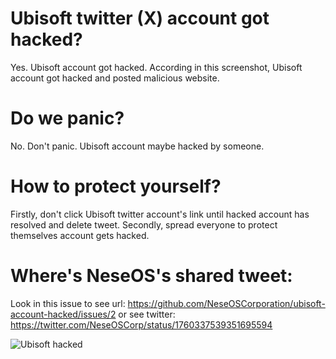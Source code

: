 # Ubisoft twitter (X) account got hacked?
Yes. Ubisoft account got hacked. According in this screenshot, Ubisoft account got hacked and posted malicious website.

# Do we panic?
No. Don't panic. Ubisoft account maybe hacked by someone.

# How to protect yourself?
Firstly, don't click Ubisoft twitter account's link until hacked account has resolved and delete tweet. Secondly, spread everyone to protect themselves account gets hacked.

# Where's NeseOS's shared tweet:
Look in this issue to see url:
https://github.com/NeseOSCorporation/ubisoft-account-hacked/issues/2
or see twitter: https://twitter.com/NeseOSCorp/status/1760337539351695594

![Ubisoft hacked](https://github.com/NeseOSCorporation/ubisoft-account-hacked/assets/160748944/f5236f56-1c97-42b7-9cb3-ac482505a917)
